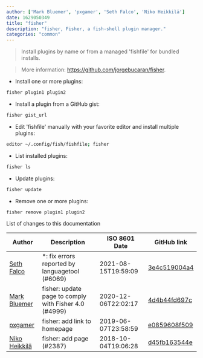 ```yaml
---
author: ['Mark Bluemer', 'pxgamer', 'Seth Falco', 'Niko Heikkilä']
date: 1629050349
title: "fisher"
description: "fisher, Fisher, a fish-shell plugin manager."
categories: "common"
---
```

> Install plugins by name or from a managed 'fishfile' for bundled installs.

> More information: <https://github.com/jorgebucaran/fisher>.

- Install one or more plugins:

```bash
fisher plugin1 plugin2
```

- Install a plugin from a GitHub gist:

```bash
fisher gist_url
```

- Edit 'fishfile' manually with your favorite editor and install multiple plugins:

```bash
editor ~/.config/fish/fishfile; fisher
```

- List installed plugins:

```bash
fisher ls
```

- Update plugins:

```bash
fisher update
```

- Remove one or more plugins:

```bash
fisher remove plugin1 plugin2
```
List of changes to this documentation


Author | Description | ISO 8601 Date | GitHub link
------|-----|-----|-----
[Seth Falco](mailto:seth@falco.fun) | *: fix errors reported by languagetool (#6069) | 2021-08-15T19:59:09 | [3e4c519004a4](https://github.com/tldr-pages/tldr/commit/3e4c519004a471c861cdc609fd7239ee3355671c)
[Mark Bluemer](mailto:mark@theblue.dev) | fisher: update page to comply with Fisher 4.0 (#4999) | 2020-12-06T22:02:17 | [4d4b44fd697c](https://github.com/tldr-pages/tldr/commit/4d4b44fd697cb9cfd72108cc61ebdab82a0275c3)
[pxgamer](mailto:owzie123@gmail.com) | fisher: add link to homepage | 2019-06-07T23:58:59 | [e0859608f509](https://github.com/tldr-pages/tldr/commit/e0859608f509901e77a65d83cdce8a899a9f7425)
[Niko Heikkilä](mailto:yo@nikoheikkila.fi) | fisher: add page (#2387) | 2018-10-04T19:06:28 | [d45fb163544e](https://github.com/tldr-pages/tldr/commit/d45fb163544eb2c0e71348ba0081cbec544e2b27)

